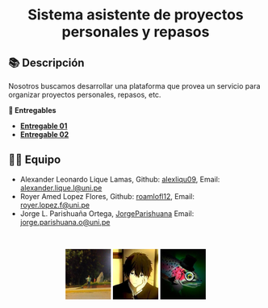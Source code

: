 <h1><center>Sistema asistente de proyectos personales y repasos</h1>

## 📚 Descripción
Nosotros buscamos desarrollar una plataforma que provea un servicio para organizar proyectos personales, repasos, etc.

**📝 Entregables**

- [**Entregable 01**](https://docs.google.com/document/d/19ukXvWJ2QdftbGCk_OTOvPEeW-kjv-B0PetPD3a_9xY/edit?usp=sharing
)
- [**Entregable 02**](https://docs.google.com/document/d/1iYBfPnsGwd6ar0fHbpy8nWYEbK5GCeN4acIS68gylF0/edit?usp=sharing)

## 👨‍💻 Equipo
* Alexander Leonardo Lique Lamas, Github: [alexliqu09](https://github.com/alexliqu09), Email: alexander.lique.l@uni.pe
* Royer Amed Lopez Flores, Github: [roamlofl12](https://github.com/roamlofl12), Email: royer.lopez.f@uni.pe 
* Jorge L. Parishuaña Ortega, [JorgeParishuana](https://github.com/JorgeParishuana) Email: jorge.parishuana.o@uni.pe


<br/>
<p align="center">
  <code><img width="90" height="100" src="src/alex.jpg" alt="alex"></code>
  <code><img width="90" height="100"  src="src/royer.jpeg" alt="royer"></code>
  <code><img width="90" height="100" src="src/jorge.jpg" alt="jorge"></code>
</p>
<br/>
